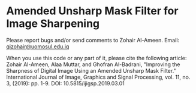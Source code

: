 # Amended Unsharp Mask Filter for Image Sharpening

Please report bugs and/or send comments to Zohair Al-Ameen.
Email: qizohair@uomosul.edu.iq

When you use this code or any part of it, please cite the following article:  
Zohair Al-Ameen, Alaa Muttar, and Ghofran Al-Badrani, "Improving the Sharpness of Digital Image Using an Amended Unsharp Mask Filter." International Journal of Image, Graphics and Signal Processing, vol. 11, no. 3, (2019): pp. 1-9. DOI: 10.5815/ijigsp.2019.03.01
